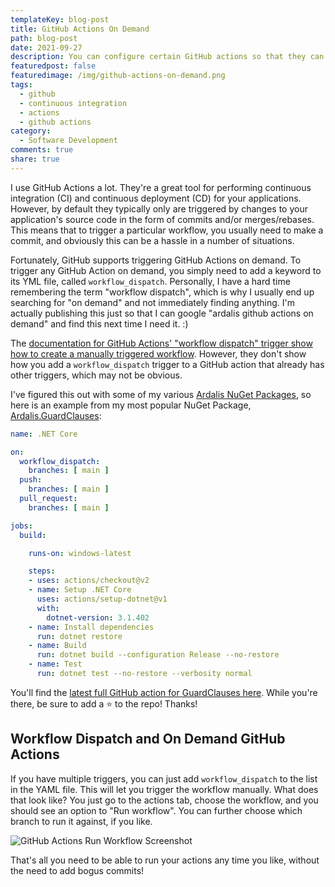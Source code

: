```yaml
---
templateKey: blog-post
title: GitHub Actions On Demand
path: blog-post
date: 2021-09-27
description: You can configure certain GitHub actions so that they can be triggered on demand, not just when a commit is added or merged.
featuredpost: false
featuredimage: /img/github-actions-on-demand.png
tags:
  - github
  - continuous integration
  - actions
  - github actions
category:
  - Software Development
comments: true
share: true
---
```


I use GitHub Actions a lot. They're a great tool for performing continuous integration (CI) and continuous deployment (CD) for your applications. However, by default they typically only are triggered by changes to your application's source code in the form of commits and/or merges/rebases. This means that to trigger a particular workflow, you usually need to make a commit, and obviously this can be a hassle in a number of situations.

Fortunately, GitHub supports triggering GitHub Actions on demand. To trigger any GitHub Action on demand, you simply need to add a keyword to its YML file, called `workflow_dispatch`. Personally, I have a hard time remembering the term "workflow dispatch", which is why I usually end up searching for "on demand" and not immediately finding anything. I'm actually publishing this just so that I can google "ardalis github actions on demand" and find this next time I need it. :)

The [documentation for GitHub Actions' "workflow dispatch" trigger show how to create a manually triggered workflow](https://docs.github.com/en/actions/learn-github-actions/events-that-trigger-workflows#workflow_dispatch). However, they don't show how you add a `workflow_dispatch` trigger to a GitHub action that already has other triggers, which may not be obvious.

I've figured this out with some of my various [Ardalis NuGet Packages](https://www.nuget.org/profiles/ardalis), so here is an example from my most popular NuGet Package, [Ardalis.GuardClauses](https://www.nuget.org/packages/Ardalis.GuardClauses):

```yaml
name: .NET Core

on:
  workflow_dispatch:
    branches: [ main ]
  push:
    branches: [ main ]
  pull_request:
    branches: [ main ]

jobs:
  build:

    runs-on: windows-latest

    steps:
    - uses: actions/checkout@v2
    - name: Setup .NET Core
      uses: actions/setup-dotnet@v1
      with:
        dotnet-version: 3.1.402
    - name: Install dependencies
      run: dotnet restore
    - name: Build
      run: dotnet build --configuration Release --no-restore
    - name: Test
      run: dotnet test --no-restore --verbosity normal
```

You'll find the [latest full GitHub action for GuardClauses here](https://github.com/ardalis/GuardClauses/blob/main/.github/workflows/build.yml). While you're there, be sure to add a ⭐ to the repo! Thanks!

## Workflow Dispatch and On Demand GitHub Actions

If you have multiple triggers, you can just add `workflow_dispatch` to the list in the YAML file. This will let you trigger the workflow manually. What does that look like? You just go to the actions tab, choose the workflow, and you should see an option to "Run workflow". You can further choose which branch to run it against, if you like.

![GitHub Actions Run Workflow Screenshot](/img/github-actions-on-demand-ui-screenshot.png)

That's all you need to be able to run your actions any time you like, without the need to add bogus commits!
